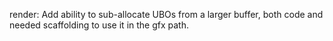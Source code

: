 render: Add ability to sub-allocate UBOs from a larger buffer, both code and
needed scaffolding to use it in the gfx path.
